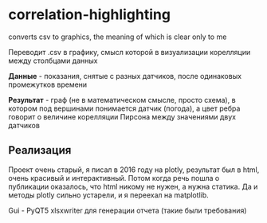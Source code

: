 # correlation-highlighting
converts csv to graphics, the meaning of which is clear only to me

Переводит .csv в графику, смысл которой в визуализации корелляции между столбцами данных

**Данные** - показания, снятые с разных датчиков, после одинаковых промежутков времени

**Результат** - граф (не в математическом смысле, просто схема), в котором под вершинами понимается датчик (погода), а цвет ребра говорит о величине корелляции Пирсона между значениями двух датчиков

## Реализация
Проект очень старый, я писал в 2016 году на plotly, результат был в html, очень красивый и интерактивный.
Потом когда речь пошла о публикации оказалось, что html никому не нужен, а нужна статика. Да и методы plotly сильно устарели, и я переехал на matplotlib.

Gui - PyQT5
xlsxwriter для генерации отчета (такие были требования)
